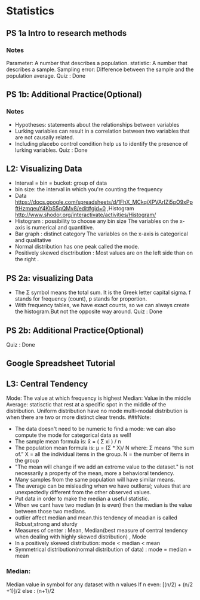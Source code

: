 # Statistics
## PS 1a Intro to research methods
### Notes
 Parameter: A number that describes a population.
 statistic: A number that describes a sample.
 Sampling error: Difference between the sample and the population average.
Quiz : Done
## PS 1b: Additional Practice(Optional)
### Notes 
* Hypotheses: statements about the relationships between variables
* Lurking variables can result in a correlation between two variables that are not causally related. 
* Including placebo control condition help us to identify the presence of lurking variables.
Quiz : Done
## L2: Visualizing Data
* Interval = bin = bucket:  group of data
* bin size: the interval in which you're counting the frequency
* Data https://docs.google.com/spreadsheets/d/1FhX_MCkqiXPVArIZi5pO9xPpftHzmqeuY4KbS5qQMv8/edit#gid=0 ,Histogram http://www.shodor.org/interactivate/activities/Histogram/
* Histogram : possibility to choose any bin size
              The variables on the x-axis is numerical and quantitive.
* Bar graph : distinct category
              The variables on the x-axis is categorical and qualitative
* Normal distribution has one peak called the mode.
* Positively skewed disctribution : Most values are on the left side than on the right .
## PS 2a: visualizing Data
* The Σ symbol means the total sum. It is the Greek letter capital sigma. f stands for frequency (count), p stands for proportion.
* With frequency tables, we have exact counts, so we can always create the histogram.But not the opposite way around.
Quiz : Done
## PS 2b: Additional Practice(Optional)
Quiz : Done
## Google Spreadsheet Tutorial
## L3: Central Tendency
Mode: The value at which frequency is highest
Median: Value in the middle
Average: statisctic that rest at a specific spot in the middle of the distribution.
Uniform distribution have no mode
multi-modal distribution is when there are two or more distinct clear trends.
###Note:
* The data doesn't need to be numeric to find a mode: we can also compute the mode for categorical data as well! 
* The sample mean formula is: x̄ = ( Σ xi ) / n
* The population mean formula is: μ = (Σ * X)/ N where: Σ means “the sum of.” X = all the individual items in the group. N = the number of items in the group
* "The mean will change if we add an extreme value to the dataset." is not necessarily a property of the mean, more a behavioral tendency.
* Many samples from the same population will have similar means.
* The average can be misleading when we have outliers(; values that are unexpectedly different from the other observed values.
* Put data in order to make the median a useful statistic.
* When we cant have two median (n is even) then the median is the value between those two medians.
* outlier affect median and mean.this tendency of meadian is called Robust;strong and sturdy
* Measures of center : Mean, Median(best measure of central tendency when dealing with highly skewed distribution) , Mode
* In a positively skewed distribution:  mode < median < mean
* Symmetrical distribution(normal distribution of data) : mode = median = mean
### Median:
Median value in symbol for any dataset with n values
If n even: [(n/2) + (n/2 +1)]/2
else : (n+1)/2


